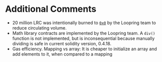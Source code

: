 # Additional Comments
- 20 million LRC was intentionally burned to  [```0x0```](https://etherscan.io/token/0xef68e7c694f40c8202821edf525de3782458639f?a=0x0000000000000000000000000000000000000000) by the Loopring team to reduce circulating volume.
- Math library contracts are implemented by the Loopring team. A ```div()``` function is not implemented, but is inconsequential because manually dividing is safe in current solidity version, 0.4.18. 
- Gas efficiency. Mapping vs array: It is cheaper to initialize an array and add elements to it, when compared to a mapping
